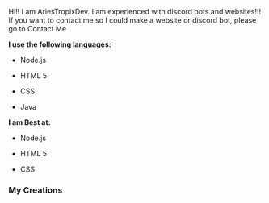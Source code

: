 
Hi!! I am AriesTropixDev. I am experienced with discord bots and websites!!! If you want to contact me so I could make a website or discord bot, please go to Contact Me

**I use the following languages:**

* Node.js

* HTML 5

* CSS

* Java

**I am Best at:**

* Node.js

* HTML 5

* CSS

### My Creations


